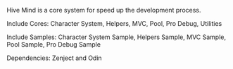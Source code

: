 Hive Mind is a core system for speed up the development process.

Include Cores: Character System, Helpers, MVC, Pool, Pro Debug, Utilities

Include Samples: Character System Sample, Helpers Sample, MVC Sample, Pool Sample, Pro Debug Sample

Dependencies: Zenject and Odin
